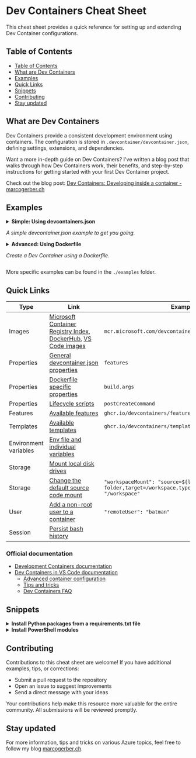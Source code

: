 # Dev Containers Cheat Sheet

This cheat sheet provides a quick reference for setting up and extending Dev Container configurations.

## Table of Contents
- [Table of Contents](#table-of-contents)
- [What are Dev Containers](#what-are-dev-containers)
- [Examples](#examples)
- [Quick Links](#quick-links)
- [Snippets](#snippets)
- [Contributing](#contributing)
- [Stay updated](#stay-updated)

## What are Dev Containers

Dev Containers provide a consistent development environment using containers. The configuration is stored in `.devcontainer/devcontainer.json`, defining settings, extensions, and dependencies.

Want a more in-depth guide on Dev Containers? I've written a blog post that walks through how Dev Containers work, their benefits, and step-by-step instructions for getting started with your first Dev Container project.

Check out the blog post: [Dev Containers: Developing inside a container - marcogerber.ch](https://marcogerber.ch/dev-containers-developing-inside-a-container)

## Examples

<details>

<summary>
  <b>Simple: Using devcontainers.json</b>
  <p><i>A simple devcontainer.json example to get you going.</i></p>
</summary>

`.devcontainer/devcontainer.json`

```json
{
  "name": "simple-devcontainers-example",
  "image": "mcr.microsoft.com/devcontainers/base:ubuntu",
  "features": {
    "ghcr.io/devcontainers/features/azure-cli:1": {
      "installBicep": true
    },
    "ghcr.io/devcontainers/features/powershell:1": {
      "modules": "Az.Accounts, Az.Resources"
    },
    "ghcr.io/devcontainers/features/common-utils:2": {},
    "ghcr.io/devcontainers/features/git": {},
    "ghcr.io/devcontainers/features/python": {}
  },
  "customizations": {
    "vscode": {
      "extensions": [
        "formulahendry.auto-rename-tag",
        "ms-vscode.azurecli",
        "ms-azuretools.vscode-bicep",
        "ms-python.black-formatter",
        "sleistner.vscode-fileutils",
        "esbenp.prettier-vscode",
        "vsls-contrib.gitdoc",
        "GitHub.copilot",
        "GitHub.copilot-chat",
        "ms-toolsai.jupyter",
        "ms-python.python",
        "ms-python.vscode-pylance",
        "ms-python.debugpy",
        "oderwat.indent-rainbow",
        "wayou.vscode-todo-highlight",
        "vscode-icons-team.vscode-icons",
        "tonybaloney.vscode-pets"
      ],
      "settings": {
        "terminal.integrated.defaultProfile.linux": "bash",
        "editor.formatOnSave": true,
        "editor.defaultFormatter": "esbenp.prettier-vscode",
        "vscode-pets.petSize": "medium",
        "vscode-pets.petType": "clippy",
        "workbench.iconTheme": "vscode-icons",
        "todohighlight.keywords": [
          {
            "text": "FEATURE:",
            "color": "white",
            "backgroundColor": "#68ba7f"
          }
        ]
      }
    }
  },
  "postCreateCommand": "if [ -f \"requirements.txt\" ]; then pip install -r requirements.txt; fi && echo 'Post-creation setup complete ✅'",
  "remoteUser": "batman",
  "forwardPorts": [],
  "mounts": []
}
```

</details>

<details>

<summary>
  <b>Advanced: Using Dockerfile</b>
  <p><i>Create a Dev Container using a Dockerfile.</i></p>
</summary>

`.devcontainer/devcontainer.json`

```json
{
  "name": "advanced-devcontainers-example",
  "build": {
    "dockerfile": "Dockerfile"
  },
  "features": {
    "ghcr.io/devcontainers/features/azure-cli:1": {
      "installBicep": true
    },
    "ghcr.io/devcontainers/features/powershell:1": {
      "modules": "Az.Accounts, Az.Resources"
    },
    "ghcr.io/devcontainers/features/common-utils:2": {},
    "ghcr.io/devcontainers/features/git:1": {},
    "ghcr.io/devcontainers/features/python:1": {}
  },
  "customizations": {
    "vscode": {
      "extensions": [
        "formulahendry.auto-rename-tag",
        "ms-vscode.azurecli",
        "ms-azuretools.vscode-bicep",
        "ms-python.black-formatter",
        "sleistner.vscode-fileutils",
        "esbenp.prettier-vscode",
        "vsls-contrib.gitdoc",
        "GitHub.copilot",
        "GitHub.copilot-chat",
        "ms-toolsai.jupyter",
        "ms-python.python",
        "ms-python.vscode-pylance",
        "ms-python.debugpy",
        "oderwat.indent-rainbow",
        "wayou.vscode-todo-highlight",
        "vscode-icons-team.vscode-icons",
        "tonybaloney.vscode-pets"
      ],
      "settings": {
        "terminal.integrated.defaultProfile.linux": "bash",
        "editor.formatOnSave": true,
        "editor.defaultFormatter": "esbenp.prettier-vscode",
        "vscode-pets.petSize": "medium",
        "vscode-pets.petType": "clippy",
        "workbench.iconTheme": "vscode-icons",
        "todohighlight.keywords": [
          {
            "text": "FEATURE:",
            "color": "white",
            "backgroundColor": "#68ba7f"
          }
        ]
      }
    }
  },
  "remoteUser": "batman",
  "forwardPorts": [],
  "mounts": []
}
```

`.devcontainer/Dockerfile`

```Dockerfile
FROM mcr.microsoft.com/devcontainers/base:ubuntu
RUN apt-get update && export DEBIAN_FRONTEND=noninteractive \
    && apt-get -y install git
RUN if [ -f "requirements.txt" ]; then pip install -r requirements.txt; fi
```

</details>

More specific examples can be found in the `./examples` folder.

## Quick Links

| Type                  | Link                                                                                                                                                                                         | Examples                                                                                                                    |
| --------------------- | -------------------------------------------------------------------------------------------------------------------------------------------------------------------------------------------- | --------------------------------------------------------------------------------------------------------------------------- |
| Images                | [Microsoft Container Registry Index](https://mcr.microsoft.com/v2/_catalog), [DockerHub](https://hub.docker.com/), [VS Code images](https://hub.docker.com/r/microsoft/vscode-devcontainers) | `mcr.microsoft.com/devcontainers/base:ubuntu`                                                                               |
| Properties            | [General devcontainer.json properties](https://containers.dev/implementors/json_reference/#general-properties)                                                                               | `features`                                                                                                                  |
| Properties            | [Dockerfile specific properties](https://containers.dev/implementors/json_reference/#image-specific)                                                                                         | `build.args`                                                                                                                |
| Properties            | [Lifecycle scripts](https://containers.dev/implementors/json_reference/#lifecycle-scripts)                                                                                                   | `postCreateCommand`                                                                                                         |
| Features              | [Available features](https://containers.dev/features)                                                                                                                                        | `ghcr.io/devcontainers/features/azure-cli:1": {}`                                                                           |
| Templates             | [Available templates](https://containers.dev/templates)                                                                                                                                      | `ghcr.io/devcontainers/templates/alpine:3.2.2	`                                                                             |
| Environment variables | [Env file and individual variables](https://code.visualstudio.com/remote/advancedcontainers/environment-variables)                                                                           |                                                                                                                             |
| Storage               | [Mount local disk drives](https://code.visualstudio.com/remote/advancedcontainers/add-local-file-mount)                                                                                      |                                                                                                                             |
| Storage               | [Change the default source code mount](https://code.visualstudio.com/remote/advancedcontainers/change-default-source-mount)                                                                  | `"workspaceMount": "source=${localWorkspaceFolder}/sub-folder,target=/workspace,type=bind","workspaceFolder": "/workspace"` |
| User                  | [Add a non-root user to a container](https://code.visualstudio.com/remote/advancedcontainers/add-nonroot-user)                                                                               | `"remoteUser": "batman"`                                                                                                    |
| Session               | [Persist bash history](https://code.visualstudio.com/remote/advancedcontainers/persist-bash-history)                                                                                         |                                                                                                                             |

### Official documentation

- [Development Containers documentation](https://containers.dev/)
- [Dev Containers in VS Code documentation](https://code.visualstudio.com/docs/devcontainers/containers)
  - [Advanced container configuration](https://code.visualstudio.com/remote/advancedcontainers/overview)
  - [Tips and tricks](https://code.visualstudio.com/docs/devcontainers/tips-and-tricks)
  - [Dev Containers FAQ](https://code.visualstudio.com/docs/devcontainers/faq)

## Snippets

<details>

<summary>
  <b>Install Python packages from a requirements.txt file</b>
</summary>

This installs Python packages from a `requirements.txt` file in the root folder, using the `postCreateCommand`

```json
  "postCreateCommand": "if [ -f \"requirements.txt\" ]; then pip install -r requirements.txt; fi && echo 'Post-creation setup complete ✅'",
```

</details>

<details>

<summary>
  <b>Install PowerShell modules</b>
</summary>

PowerShell modules can be declared directly with the feature.

```json
  "features": {
    "ghcr.io/devcontainers/features/powershell:1": {
      "modules": "Az.Accounts, Az.Resources"
    }
  },
```

</details>

## Contributing

Contributions to this cheat sheet are welcome! If you have additional examples, tips, or corrections:

- Submit a pull request to the repository
- Open an issue to suggest improvements
- Send a direct message with your ideas

Your contributions help make this resource more valuable for the entire community. All submissions will be reviewed promptly.

## Stay updated

For more information, tips and tricks on various Azure topics, feel free to follow my blog [marcogerber.ch](https://marcogerber.ch/).